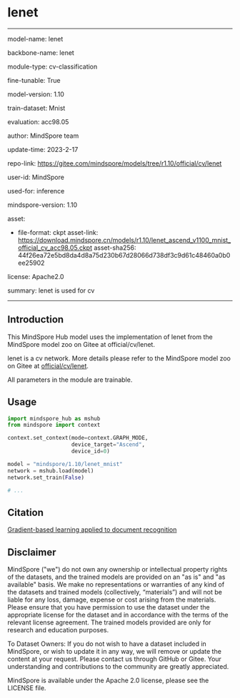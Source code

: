 # lenet

---

model-name: lenet

backbone-name: lenet

module-type: cv-classification

fine-tunable: True

model-version: 1.10

train-dataset: Mnist

evaluation: acc98.05

author: MindSpore team

update-time: 2023-2-17

repo-link: <https://gitee.com/mindspore/models/tree/r1.10/official/cv/lenet>

user-id: MindSpore

used-for: inference

mindspore-version: 1.10

asset:

-
    file-format: ckpt
    asset-link: <https://download.mindspore.cn/models/r1.10/lenet_ascend_v1100_mnist_official_cv_acc98.05.ckpt>
    asset-sha256: 44f26ea72e5bd8da4d8a75d230b67d28066d738df3c9d61c48460a0b0ee25902

license: Apache2.0

summary: lenet is used for cv

---

## Introduction

This MindSpore Hub model uses the implementation of lenet from the MindSpore model zoo on Gitee at official/cv/lenet.

lenet is a cv network. More details please refer to the MindSpore model zoo on Gitee at [official/cv/lenet](https://gitee.com/mindspore/models/blob/r1.10/official/cv/lenet/README.md).

All parameters in the module are trainable.

## Usage

```python
import mindspore_hub as mshub
from mindspore import context

context.set_context(mode=context.GRAPH_MODE,
                    device_target="Ascend",
                    device_id=0)

model = "mindspore/1.10/lenet_mnist"
network = mshub.load(model)
network.set_train(False)

# ...
```

## Citation

[Gradient-based learning applied to document recognition](https://ieeexplore.ieee.org/document/726791)

## Disclaimer

MindSpore ("we") do not own any ownership or intellectual property rights of the datasets, and the trained models are provided on an "as is" and "as available" basis. We make no representations or warranties of any kind of the datasets and trained models (collectively, “materials”) and will not be liable for any loss, damage, expense or cost arising from the materials. Please ensure that you have permission to use the dataset under the appropriate license for the dataset and in accordance with the terms of the relevant license agreement. The trained models provided are only for research and education purposes.

To Dataset Owners: If you do not wish to have a dataset included in MindSpore, or wish to update it in any way, we will remove or update the content at your request. Please contact us through GitHub or Gitee. Your understanding and contributions to the community are greatly appreciated.

MindSpore is available under the Apache 2.0 license, please see the LICENSE file.
